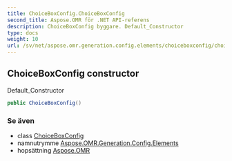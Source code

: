 ```yaml
---
title: ChoiceBoxConfig.ChoiceBoxConfig
second_title: Aspose.OMR för .NET API-referens
description: ChoiceBoxConfig byggare. Default_Constructor
type: docs
weight: 10
url: /sv/net/aspose.omr.generation.config.elements/choiceboxconfig/choiceboxconfig/
---
```

## ChoiceBoxConfig constructor

Default_Constructor

```csharp
public ChoiceBoxConfig()
```

### Se även

* class [ChoiceBoxConfig](../)
* namnutrymme [Aspose.OMR.Generation.Config.Elements](../../choiceboxconfig/)
* hopsättning [Aspose.OMR](../../../)


